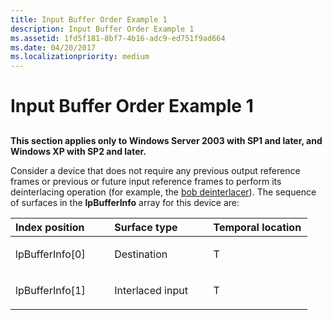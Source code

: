 ```yaml
---
title: Input Buffer Order Example 1
description: Input Buffer Order Example 1
ms.assetid: 1fd5f181-8bf7-4b16-adc9-ed751f9ad664
ms.date: 04/20/2017
ms.localizationpriority: medium
---
```


# Input Buffer Order Example 1


## <span id="ddk_input_buffer_order_example_1_gg"></span><span id="DDK_INPUT_BUFFER_ORDER_EXAMPLE_1_GG"></span>


**This section applies only to Windows Server 2003 with SP1 and later, and Windows XP with SP2 and later.**

Consider a device that does not require any previous output reference frames or previous or future input reference frames to perform its deinterlacing operation (for example, the [bob deinterlacer](bob-deinterlacing.md)). The sequence of surfaces in the **lpBufferInfo** array for this device are:

<table>
<colgroup>
<col width="33%" />
<col width="33%" />
<col width="33%" />
</colgroup>
<thead>
<tr class="header">
<th align="left">Index position</th>
<th align="left">Surface type</th>
<th align="left">Temporal location</th>
</tr>
</thead>
<tbody>
<tr class="odd">
<td align="left"><p>lpBufferInfo[0]</p></td>
<td align="left"><p>Destination</p></td>
<td align="left"><p>T</p></td>
</tr>
<tr class="even">
<td align="left"><p>lpBufferInfo[1]</p></td>
<td align="left"><p>Interlaced input</p></td>
<td align="left"><p>T</p></td>
</tr>
</tbody>
</table>

 

 

 





